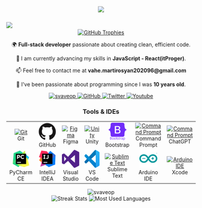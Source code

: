 <h1 align="center">
    <a href="https://git.io/typing-svg">
        <img src="https://readme-typing-svg.herokuapp.com?font=Righteous&size=35&center=true&vCenter=true&width=500&height=70&duration=3500&lines=Hello+World+👋;+I+am+Vahe+Martirosyan+🔥;" />
    </a>
</h1>

<a href="https://visitcount.itsvg.in">
  <img src="https://visitcount.itsvg.in/api?id=Svaveop&label=My%20Views&color=9&icon=1&pretty=true" />
</a>

<div align="center">
  <a href="https://github.com/ryo-ma/github-profile-trophy">
    <img src="https://github-profile-trophy.vercel.app/?username=Svaveop&theme=gruvbox&no-frame=true&margin-w=5&title=Commits,Stars,Followers,PullRequest,Repositories&column=5&row=1" alt="GitHub Trophies">
  </a>
</div>
<p align="center">
    🌍 <strong>Full-stack developer</strong> passionate about creating clean, efficient code.
</p>

<p align="center">
  🌱 I am currently advancing my skills in <strong>JavaScript - React(itProger)</strong>.
</p>

<p align="center">
    📫 Feel free to contact me at <strong>vahe.martirosyan202096@gmail.com </strong>
</p>

<p align="center">
  🎉 I've been passionate about programming since I was <strong>10 years old</strong>.
</p>

<p align="center">
  <a href="https://www.buymeacoffee.com/svaveop">
    <img src="https://cdn.buymeacoffee.com/buttons/v2/default-yellow.png" height="50" width="180" alt="svaveop" />
  </a>
     <a href="https://instagram.com/Svaveop" target="_blank">
    <img src="https://freelogopng.com/images/all_img/1658588965instagram-logo-png-transparent-background.png" height="40" width="40" alt="GitHub"/>
  </a>
  <!--<a href="linkedin.com/in/vahe-martirosyan-3a4473318 target="_blank">
    <img src="http://www.freepnglogos.com/uploads/official-linkedin-logo----17.png" height="30" width="30" alt="LinkedIn"/>
  </a>-->
  <a href="https://x.com/svaveop" target="_blank">
    <img src="https://img.icons8.com/fluent/48/000000/twitter.png" height="45" width="45" alt="Twitter"/>
  </a>
    <a href="https://www.youtube.com/@Svaveop" target="_blank">
    <img src="http://clipart-library.com/images_k/youtube-transparent-png/youtube-transparent-png-15.png" height="45" width="45" alt="Youtube"/>
  </a>

<!--<h3 align="center">Languages</h3>
<table align="center">
  <tr>
    <td align="center" width="99">
      <a href="https://www.w3schools.com/cpp/" target="_blank">
        <img src="https://raw.githubusercontent.com/devicons/devicon/master/icons/cplusplus/cplusplus-original.svg" width="48" height="48" alt="C++" />
      </a>
      <br>C++
    </td>
    <td align="center" width="99">
      <a href="https://learn.microsoft.com/en-us/dotnet/csharp/" target="_blank">
        <img src="https://raw.githubusercontent.com/devicons/devicon/master/icons/csharp/csharp-original.svg" width="48" height="48" alt="C#" />
      </a>
      <br>C#
    </td>
    <td align="center" width="99">
      <a href="https://www.java.com" target="_blank">
        <img src="https://raw.githubusercontent.com/devicons/devicon/master/icons/java/java-original.svg" width="48" height="48" alt="Java" />
      </a>
      <br>Java
    </td>
    <td align="center" width="99">
      <a href="https://developer.mozilla.org/en-US/docs/Web/JavaScript" target="_blank">
        <img src="https://raw.githubusercontent.com/devicons/devicon/master/icons/javascript/javascript-original.svg" width="48" height="48" alt="JavaScript" />
      </a>
      <br>JavaScript
    </td>
    <td align="center" width="99">
      <a href="https://www.w3schools.com/html/html_intro.asp" target="_blank">
        <img src="https://raw.githubusercontent.com/devicons/devicon/master/icons/html5/html5-original-wordmark.svg" width="48" height="48" alt="HTML5" />
      </a>
      <br>HTML5
    </td>
    <td align="center" width="99">
      <a href="https://www.w3schools.com/css/" target="_blank">
        <img src="https://raw.githubusercontent.com/devicons/devicon/master/icons/css3/css3-original-wordmark.svg" width="48" height="48" alt="CSS3" />
      </a>
      <br>CSS3
    </td>
  </tr>
  <tr>
    <td align="center" width="99">
      <a href="https://www.python.org" target="_blank">
        <img src="https://raw.githubusercontent.com/devicons/devicon/master/icons/python/python-original.svg" width="48" height="48" alt="Python" />
      </a>
      <br>Python
    </td>
    <td align="center" width="99">
      <a href="https://developer.apple.com/swift/" target="_blank">
        <img src="https://raw.githubusercontent.com/devicons/devicon/master/icons/swift/swift-original.svg" width="48" height="48" alt="Swift" />
      </a>
      <br>Swift
    </td>
  </tr>
</table>-->

<h3 align="center">Tools & IDEs</h3>
<table align="center">
  <tr>
    <td align="center" width="99">
      <a href="https://git-scm.com/" target="_blank">
        <img src="https://www.vectorlogo.zone/logos/git-scm/git-scm-icon.svg" width="48" height="48" alt="Git" />
      </a>
      <br>Git
    </td>
    <td align="center" width="99">
      <a href="https://github.com/" target="_blank">
        <img src="https://raw.githubusercontent.com/devicons/devicon/master/icons/github/github-original.svg" width="48" height="48" alt="GitHub" />
      </a>
      <br>GitHub
    </td>
    <td align="center" width="99">
      <a href="https://www.figma.com/" target="_blank">
        <img src="https://www.vectorlogo.zone/logos/figma/figma-icon.svg" width="48" height="48" alt="Figma" />
      </a>
      <br>Figma
    </td>
    <td align="center" width="99">
      <a href="https://unity.com/" target="_blank">
        <img src="https://uxwing.com/wp-content/themes/uxwing/download/brands-and-social-media/unity-game-engine-icon.png" width="48" height="48" alt="Unity" />
      </a>
      <br>Unity
    </td>
    <td align="center" width="99">
      <a href="https://getbootstrap.com" target="_blank">
        <img src="https://raw.githubusercontent.com/devicons/devicon/master/icons/bootstrap/bootstrap-plain-wordmark.svg" width="48" height="48" alt="Bootstrap" />
      </a>
      <br>Bootstrap
    </td>
    <td align="center" width="99">
      <a href="https://www.microsoft.com/windows/" target="_blank">
        <img src="https://www.freeiconspng.com/thumbs/command-line-icon/command-line-icon-1.png" width="48" height="48" alt="Command Prompt" />
      </a>
      <br>Command Prompt
    </td>
        <td align="center" width="99">
      <a href="https://chatgpt.com/" target="_blank">
        <img src="https://static.vecteezy.com/system/resources/previews/021/059/827/non_2x/chatgpt-logo-chat-gpt-icon-on-white-background-free-vector.jpg" width="48" height="48" alt="Command Prompt" />
      </a>
      <br>ChatGPT
    </td>
  </tr>
  <tr>
    <td align="center" width="99">
      <a href="https://www.jetbrains.com/pycharm/" target="_blank">
        <img src="https://raw.githubusercontent.com/devicons/devicon/master/icons/pycharm/pycharm-original.svg" width="48" height="48" alt="PyCharm" />
      </a>
      <br>PyCharm CE
    </td>
    <td align="center" width="99">
      <a href="https://www.jetbrains.com/idea/" target="_blank">
        <img src="https://raw.githubusercontent.com/devicons/devicon/master/icons/intellij/intellij-original.svg" width="48" height="48" alt="IntelliJ IDEA" />
      </a>
      <br>IntelliJ IDEA
    </td>
    <td align="center" width="99">
      <a href="https://visualstudio.microsoft.com/" target="_blank">
        <img src="https://raw.githubusercontent.com/devicons/devicon/master/icons/visualstudio/visualstudio-plain.svg" width="48" height="48" alt="Visual Studio" />
      </a>
      <br>Visual Studio
    </td>
    <td align="center" width="99">
      <a href="https://code.visualstudio.com/" target="_blank">
        <img src="https://raw.githubusercontent.com/devicons/devicon/master/icons/vscode/vscode-original.svg" width="48" height="48" alt="Visual Studio Code" />
      </a>
      <br>VS Code
    </td>
    <td align="center" width="99">
      <a href="https://www.sublimetext.com/" target="_blank">
        <img src="https://toppng.com/uploads/preview/sublime-text-icon-sublime-text-3-icon-11553464063uymi94fpyp.png" width="48" height="48" alt="Sublime Text" />
      </a>
      <br>Sublime Text
    </td>
    <td align="center" width="99">
      <a href="https://www.arduino.cc/en/software" target="_blank">
        <img src="https://raw.githubusercontent.com/devicons/devicon/master/icons/arduino/arduino-original.svg" width="48" height="48" alt="Arduino IDE" />
      </a>
      <br>Arduino IDE
    </td>
    <td align="center" width="99">
      <a href="https://developer.apple.com/xcode/" target="_blank">
        <img src="https://vectorseek.com/wp-content/uploads/2023/08/Xcode-Logo-Vector.svg-.png" width="48" height="48" alt="Arduino IDE" />
      </a>
      <br>Xcode
    </td>
  </tr>
</table>

<p align="center">
  <img src="https://github-readme-stats.vercel.app/api?username=svaveop&show_icons=true&locale=en" alt="svaveop" />
  <br/>
  <img src="https://github-readme-streak-stats.herokuapp.com/?user=svaveop&" alt="Streak Stats" style="display: inline-block;" />
  <img src="https://github-readme-stats.vercel.app/api/top-langs?username=svaveop&show_icons=true&locale=en&layout=compact&langs_count=8" alt="Most Used Languages" style="display: inline-block;" />
</p>

<!--<div align="center">
  <img src="https://github-readme-activity-graph.vercel.app/graph?username=Svaveop&bg_color=ffffff&color=000000&line=000000&point=000000&area=true&hide_border=true" alt="Vahe's GitHub activity graph" />
</div>-->
